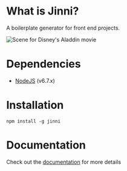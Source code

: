 [documentation]: docs/index.md

# What is Jinni?

A boilerplate generator for front end projects.

![Scene for Disney's Aladdin movie](http://i.giphy.com/tpTOw6sljB2U.gif)

# Dependencies

* [NodeJS](https://nodejs.org) (v6.7.x)

# Installation

```
npm install -g jinni
```

# Documentation

Check out the [documentation] for more details
